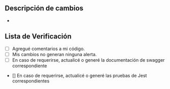 ## Descripción de cambios

-   <!--- Descripción -->

## Lista de Verificación

-   [ ] Agregué comentarios a mi código.
-   [ ] Mis cambios no generan ninguna alerta.
-   [ ] En caso de requerirse, actualicé o generé la documentación de swagger
        correspondiente
-   [] En caso de requerirse, actualicé o generé las pruebas de Jest correspondientes
